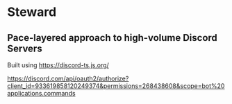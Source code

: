 # Steward
## Pace-layered approach to high-volume Discord Servers

Built using https://discord-ts.js.org/

https://discord.com/api/oauth2/authorize?client_id=933619858120249374&permissions=268438608&scope=bot%20applications.commands